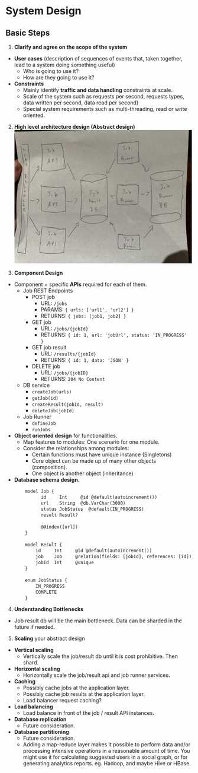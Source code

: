 # System Design

## Basic Steps

1) **Clarify and agree on the scope of the system**
* **User cases** (description of sequences of events that, taken together, lead to a system doing something useful)
    * Who is going to use it?
    * How are they going to use it?
* **Constraints**
    * Mainly identify **traffic and data handling** constraints at scale.
    * Scale of the system such as requests per second, requests types, data written per second, data read per second)
    * Special system requirements such as multi-threading, read or write oriented.

2) **High level architecture design (Abstract design)**
  ![System Design Image](./design.jpeg)

3) **Component Design**
* Component + specific **APIs** required for each of them.
  * Job REST Endpoints
    * POST job
      * URL: `/jobs`
      * PARAMS: `{ urls: ['url1', 'url2'] }`
      * RETURNS: `{ jobs: [job1, job2] }`
    * GET job
      * URL: `/jobs/{jobId}`
      * RETURNS: `{ id: 1, url: 'jobUrl', status: 'IN_PROGRESS' }`
    * GET job result
        * URL: `/results/{jobId}`
        * RETURNS: `{ id: 1, data: 'JSON' }`
    * DELETE job
      * URL: `/jobs/{jobID}`
      * RETURNS: `204 No Content`
  * DB service
    * `createJob(urls)`
    * `getJob(id)`
    * `createResult(jobId, result)`
    * `deleteJob(jobId)`
  * Job Runner
    * `defineJob`
    * `runJobs`
* **Object oriented design** for functionalities.
    * Map features to modules: One scenario for one module.
    * Consider the relationships among modules:
        * Certain functions must have unique instance (Singletons)
        * Core object can be made up of many other objects (composition).
        * One object is another object (inheritance)
* **Database schema design.**
    ```
        model Job {
              id     Int     @id @default(autoincrement())
              url    String  @db.VarChar(3000)
              status JobStatus  @default(IN_PROGRESS)
              result Result?

              @@index([url])
        }

        model Result {
            id     Int     @id @default(autoincrement())
            job    Job     @relation(fields: [jobId], references: [id])
            jobId  Int     @unique
        }

        enum JobStatus {
            IN_PROGRESS
            COMPLETE
        }
    ```

4) **Understanding Bottlenecks**
  - Job result db will be the main bottleneck. Data can be sharded in the future if needed.

5) **Scaling** your abstract design
* **Vertical scaling**
    * Vertically scale the job/result db until it is cost prohibitive. Then shard.
* **Horizontal scaling**
    * Horizontally scale the job/result api and job runner services.
* **Caching**
    * Possibly cache jobs at the application layer.
    * Possibly cache job results at the application layer.
    * Load balancer request caching?
* **Load balancing**
    * Load balance in front of the job / result API instances.
* **Database replication**
    * Future consideration.
* **Database partitioning**
    * Future consideration.
    * Adding a map-reduce layer makes it possible to perform data and/or processing intensive operations in a reasonable amount of time. You might use it for calculating suggested users in a social graph, or for generating analytics reports. eg. Hadoop, and maybe Hive or HBase.